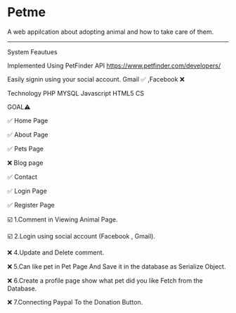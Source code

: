 # Petme

A web appilcation about adopting animal and how to take care of them.
_______________________________________________________________

System Feautues

Implemented Using PetFinder API
https://www.petfinder.com/developers/

Easily signin using your social account. 
Gmail ✅ ,Facebook ❌

Technology
PHP
MYSQL
Javascript
HTML5
CS

GOAL⚠️


✅ Home Page


✅ About Page


✅ Pets Page


❌ Blog page


✅ Contact


✅ Login Page


✅ Register Page



☑️ 1.Comment in Viewing Animal Page.


☑️ 2.Login using social account (Facebook , Gmail).


❌ 4.Update and Delete comment.


❌ 5.Can like pet in Pet Page And Save it in the database as Serialize Object.


❌ 6.Create a profile page show what pet did you like Fetch from the Database.


❌ 7.Connecting Paypal To the Donation Button.



